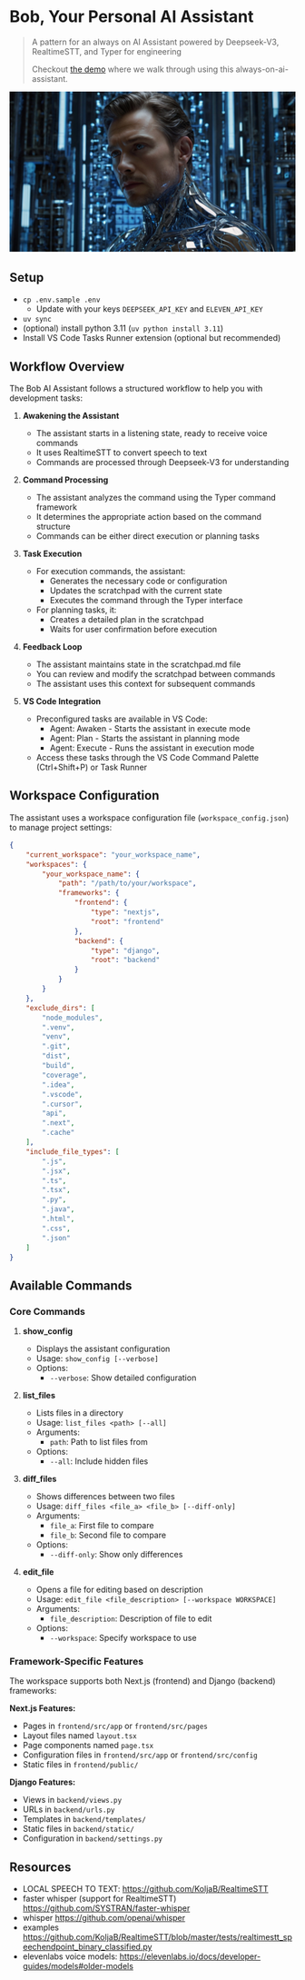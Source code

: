 # Bob, Your Personal AI Assistant
> A pattern for an always on AI Assistant powered by Deepseek-V3, RealtimeSTT, and Typer for engineering
>
> Checkout [the demo](https://youtu.be/zoBwIi4ZiTA) where we walk through using this always-on-ai-assistant.

![leo_ai_deepseek.jpg](./images/leo_ai_deepseek.jpg)

## Setup
- `cp .env.sample .env`
  - Update with your keys `DEEPSEEK_API_KEY` and `ELEVEN_API_KEY`
- `uv sync`
- (optional) install python 3.11 (`uv python install 3.11`)
- Install VS Code Tasks Runner extension (optional but recommended)

## Workflow Overview

The Bob AI Assistant follows a structured workflow to help you with development tasks:

1. **Awakening the Assistant**  
   - The assistant starts in a listening state, ready to receive voice commands
   - It uses RealtimeSTT to convert speech to text
   - Commands are processed through Deepseek-V3 for understanding

2. **Command Processing**  
   - The assistant analyzes the command using the Typer command framework
   - It determines the appropriate action based on the command structure
   - Commands can be either direct execution or planning tasks

3. **Task Execution**  
   - For execution commands, the assistant:
     - Generates the necessary code or configuration
     - Updates the scratchpad with the current state
     - Executes the command through the Typer interface
   - For planning tasks, it:
     - Creates a detailed plan in the scratchpad
     - Waits for user confirmation before execution

4. **Feedback Loop**  
   - The assistant maintains state in the scratchpad.md file
   - You can review and modify the scratchpad between commands
   - The assistant uses this context for subsequent commands

5. **VS Code Integration**  
   - Preconfigured tasks are available in VS Code:
     - Agent: Awaken - Starts the assistant in execute mode
     - Agent: Plan - Starts the assistant in planning mode
     - Agent: Execute - Runs the assistant in execution mode
   - Access these tasks through the VS Code Command Palette (Ctrl+Shift+P) or Task Runner

## Workspace Configuration

The assistant uses a workspace configuration file (`workspace_config.json`) to manage project settings:

```json
{
    "current_workspace": "your_workspace_name",
    "workspaces": {
        "your_workspace_name": {
            "path": "/path/to/your/workspace",
            "frameworks": {
                "frontend": {
                    "type": "nextjs",
                    "root": "frontend"
                },
                "backend": {
                    "type": "django",
                    "root": "backend"
                }
            }
        }
    },
    "exclude_dirs": [
        "node_modules",
        ".venv",
        "venv",
        ".git",
        "dist",
        "build",
        "coverage",
        ".idea",
        ".vscode",
        ".cursor",
        "api",
        ".next",
        ".cache"
    ],
    "include_file_types": [
        ".js",
        ".jsx",
        ".ts",
        ".tsx",
        ".py",
        ".java",
        ".html",
        ".css",
        ".json"
    ]
}
```

## Available Commands

### Core Commands
1. **show_config**
   - Displays the assistant configuration
   - Usage: `show_config [--verbose]`
   - Options:
     - `--verbose`: Show detailed configuration

2. **list_files**
   - Lists files in a directory
   - Usage: `list_files <path> [--all]`
   - Arguments:
     - `path`: Path to list files from
   - Options:
     - `--all`: Include hidden files

3. **diff_files**
   - Shows differences between two files
   - Usage: `diff_files <file_a> <file_b> [--diff-only]`
   - Arguments:
     - `file_a`: First file to compare
     - `file_b`: Second file to compare
   - Options:
     - `--diff-only`: Show only differences

4. **edit_file**
   - Opens a file for editing based on description
   - Usage: `edit_file <file_description> [--workspace WORKSPACE]`
   - Arguments:
     - `file_description`: Description of file to edit
   - Options:
     - `--workspace`: Specify workspace to use

### Framework-Specific Features
The workspace supports both Next.js (frontend) and Django (backend) frameworks:

**Next.js Features:**
- Pages in `frontend/src/app` or `frontend/src/pages`
- Layout files named `layout.tsx`
- Page components named `page.tsx`
- Configuration files in `frontend/src/app` or `frontend/src/config`
- Static files in `frontend/public/`

**Django Features:**
- Views in `backend/views.py`
- URLs in `backend/urls.py`
- Templates in `backend/templates/`
- Static files in `backend/static/`
- Configuration in `backend/settings.py`

## Resources
- LOCAL SPEECH TO TEXT: https://github.com/KoljaB/RealtimeSTT
- faster whisper (support for RealtimeSTT) https://github.com/SYSTRAN/faster-whisper
- whisper https://github.com/openai/whisper
- examples https://github.com/KoljaB/RealtimeSTT/blob/master/tests/realtimestt_speechendpoint_binary_classified.py
- elevenlabs voice models: https://elevenlabs.io/docs/developer-guides/models#older-models